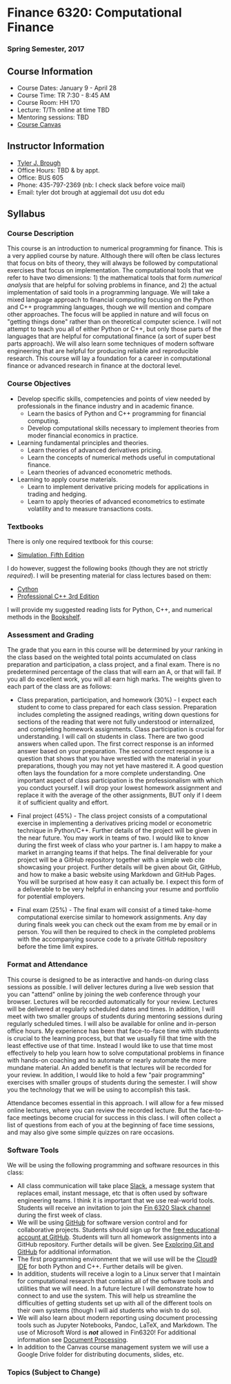 # Finance 6320: Computational Finance


### Spring Semester, 2017 


## Course Information

- Course Dates: January 9 - April 28
- Course Time: TR 7:30 - 8:45 AM
- Course Room: HH 170
- Lecture: T/Th online at time TBD
- Mentoring sessions: TBD
- [Course Canvas](https://usu.instructure.com/courses/443614)


## Instructor Information

- [Tyler J. Brough](http://tylerbrough.com)
- Office Hours: TBD & by appt.
- Office: BUS 605
- Phone: 435-797-2369 (nb: I check slack before voice mail)
- Email: tyler dot brough at aggiemail dot usu dot edu


## Syllabus


### Course Description

This course is an introduction to numerical programming for finance. This is a very applied course by nature.
Although there will often be class lectures that focus on bits of theory, they will always be followed by
computational exercises that focus on implementation. The computational tools that we refer to have two
dimensions: 1) the mathematical tools that form _numerical analysis_ that are helpful for solving problems in
finance, and 2) the actual implementation of said tools in a programming language. We will take a mixed language
approach to financial computing focusing on the Python and C++ programming languages, though we will mention
and compare other approaches. The focus will be applied in nature and will focus on "getting things done" rather than on
theoretical computer science. I will not attempt to teach you all of either Python or C++, but only those parts of the
languages that are helpful for computational finance (a sort of super best parts approach). We will also learn some
techniques of modern software engineering that are helpful for producing reliable and reproducible research. This course
will lay a foundation for a career in computational finance or advanced research in finance at the doctoral level.


### Course Objectives

- Develop specific skills, competencies and points of view needed by professionals in the finance industry and in
  academic finance.
	+ Learn the basics of Python and C++ programming for financial computing.
	+ Develop computational skills necessary to implement theories from moder financial economics in practice.
- Learning fundamental principles and theories.
	+ Learn theories of advanced derivatives pricing.
	+ Learn the concepts of numerical methods useful in computational finance.
	+ Learn theories of advanced econometric methods.
- Learning to apply course materials.
	+ Learn to implement derivative pricing models for applications in trading and hedging.
	+ Learn to apply theories of advanced econometrics to estimate volatility and to measure transactions costs.


### Textbooks

There is only one required textbook for this course:

- [Simulation, Fifth Edition](https://goo.gl/6x7eFw)

I do however, suggest the following books (though they are not strictly _required_). I will be presenting material for class lectures based on them:

- [Cython](https://goo.gl/mdSauz)
- [Professional C++ 3rd Edition](http://shop.oreilly.com/product/9781118858059.do)

I will provide my suggested reading lists for Python, C++, and numerical methods in the [Bookshelf](bookshelf.md).


### Assessment and Grading

The grade that you earn in this course will be determined by your ranking in the class based on the weighted total
points accumulated on class preparation and participation, a class project, and a final exam. There is no predetermined
percentage of the class that will earn an A, or that will fail. If you all do excellent work, you will all earn high
marks. The weights given to each part of the class are as follows:

- Class preparation, participation, and homework (30%) - I expect each student to come to class prepared for each class
  session. Preparation includes completing the assigned readings, writing down questions for sections of the reading
  that were not fully understood or internalized, and completing homework assignments. Class participation is crucial
  for understanding. I will call on students in class. There are two good answers when called upon. The first correct
  response is an informed answer based on your preparation. The second correct response is a question that shows that
  you have wrestled with the material in your preparations, though you may not yet have mastered it. A good question
  often lays the foundation for a more complete understanding. One important aspect of class participation is the
  professionalism with which you conduct yourself. I will drop your lowest homework assignment and replace it with the
  average of the other assignments, BUT only if I deem it of sufficient quality and effort. 

- Final project (45%) - The class project consists of a computational exercise in implementing a derivatives pricing
  model or econometric technique in Python/C++. Further details of the project will be given in the near future. You may
  work in teams of two. I would like to know during the first week of class who your partner is. I am happy to make a
  market in arranging teams if that helps. The final deliverable for your project will be a GitHub repository together
  with a simple web cite showcasing your project. Further details will be given about Git, GitHub, and how to make a
  basic website using Markdown and GitHub Pages. You will be surprised at how easy it can actually be. I expect this
  form of a deliverable to be very helpful in enhancing your resume and portfolio for potential employers.  

- Final exam (25%) - The final exam will consist of a timed take-home computational exercise similar to homework
  assignments. Any day during finals week you can check out the exam from me by email or in person. You will then be
  required to check in the completed problems with the accompanying source code to a private GitHub repository before the time limit expires. 


### Format and Attendance

This course is designed to be as interactive and hands-on during class sessions as possible. I will deliver lectures
during a live web session that you can "attend" online by joining the web conference through your browser. Lectures will
be recorded automatically for your review. Lectures will be delivered at regularly scheduled dates and times. In
addition, I will meet with two smaller groups of students during mentoring sessions during regularly scheduled times. I
will also be available for online and in-person office hours. My experience has been that face-to-face time with
students is crucial to the learning process, but that we usually fill that time with the least effective use of that
time. Instead I would like to use that time most effectively to help you learn how to solve computational problems in
finance with hands-on coaching and to automate or nearly automate the more mundane material. An added benefit is that
lectures will be recorded for your review. In addition, I would like to hold a few "pair programming" exercises with
smaller groups of students during the semester. I will show you the technology that we will be using to accomplish this
task. 

Attendance becomes essential in this approach. I will allow for a few missed online lectures, where you can review the
recorded lecture. But the face-to-face meetings become crucial for success in this class. I will often collect a list of
questions from each of you at the beginning of face time sessions, and may also give some simple quizzes on rare
occasions. 


### Software Tools

We will be using the following programming and software resources in this class:

- All class communication will take place [Slack](https://slack.com), a message system that replaces email, instant
  message, etc that is often used by software engineering teams. I think it is important that we use real-world tools.
  Students will receive an invitation to join the [Fin 6320 Slack channel](https://fin6320.slack.com) during the first
  week of class. 
- We will be using [GitHub](https://github.com) for software version control and for collaborative projects. Students
  should sign up for the [free educational account at GitHub](https://education.github.com/discount_requests/new).
  Students will turn all homework assignments into a GitHub repository. Further details will be given. See [Exploring
  Git and GitHub](git.md) for additional information.
- The first programming environment that we will use will be the [Cloud9 IDE](https://c9.io) for both Python and C++. Further details
  will be given. 
- In addition, students will receive a login to a Linux server that I maintain for computational research that contains
  all of the software tools and utilities that we will need. In a future lecture I will demonstrate how to connect to
  and use the system. This will help us streamline the difficulties of getting students set up with all of the different
  tools on their own systems (though I will aid students who wish to do so). 
- We will also learn about modern reporting using document processing tools such as Jupyter Notebooks, Pandoc, LaTeX,
  and Markdown. The use of Microsoft Word is ___not___ allowed in Fin6320! For additional information see [Document
  Processing](docs.md). 
- In addition to the Canvas course management system we will use a Google Drive folder for distributing documents,
  slides, etc. 


### Topics (Subject to Change)


